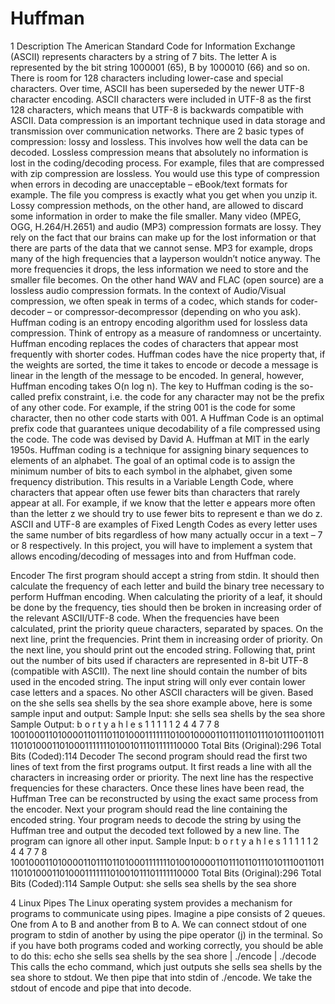 # Huffman

1 Description
The American Standard Code for Information Exchange (ASCII) represents characters by a string of 7 bits.
The letter A is represented by the bit string 1000001 (65), B by 1000010 (66) and so on. There is room for 128
characters including lower-case and special characters. Over time, ASCII has been superseded by the newer
UTF-8 character encoding. ASCII characters were included in UTF-8 as the first 128 characters, which means
that UTF-8 is backwards compatible with ASCII.
Data compression is an important technique used in data storage and transmission over communication
networks. There are 2 basic types of compression: lossy and lossless. This involves how well the data can be
decoded. Lossless compression means that absolutely no information is lost in the coding/decoding process.
For example, files that are compressed with zip compression are lossless. You would use this type of compression
when errors in decoding are unacceptable – eBook/text formats for example. The file you compress
is exactly what you get when you unzip it. Lossy compression methods, on the other hand, are allowed to
discard some information in order to make the file smaller. Many video (MPEG, OGG, H.264/H.2651) and
audio (MP3) compression formats are lossy. They rely on the fact that our brains can make up for the lost
information or that there are parts of the data that we cannot sense. MP3 for example, drops many of the high
frequencies that a layperson wouldn’t notice anyway. The more frequencies it drops, the less information we
need to store and the smaller file becomes. On the other hand WAV and FLAC (open source) are a lossless
audio compression formats. In the context of Audio/Visual compression, we often speak in terms of a codec,
which stands for coder-decoder – or compressor-decompressor (depending on who you ask).
Huffman coding is an entropy encoding algorithm used for lossless data compression. Think of entropy as
a measure of randomness or uncertainty. Huffman encoding replaces the codes of characters that appear most
frequently with shorter codes. Huffman codes have the nice property that, if the weights are sorted, the time it
takes to encode or decode a message is linear in the length of the message to be encoded. In general, however,
Huffman encoding takes O(n log n).
The key to Huffman coding is the so-called prefix constraint, i.e. the code for any character may not be the
prefix of any other code. For example, if the string 001 is the code for some character, then no other code starts
with 001. A Huffman Code is an optimal prefix code that guarantees unique decodability of a file compressed
using the code. The code was devised by David A. Huffman at MIT in the early 1950s. Huffman coding is a
technique for assigning binary sequences to elements of an alphabet. The goal of an optimal code is to assign
the minimum number of bits to each symbol in the alphabet, given some frequency distribution.
This results in a Variable Length Code, where characters that appear often use fewer bits than characters
that rarely appear at all. For example, if we know that the letter e appears more often than the letter z we
should try to use fewer bits to represent e than we do z. ASCII and UTF-8 are examples of Fixed Length Codes
as every letter uses the same number of bits regardless of how many actually occur in a text – 7 or 8 respectively.
In this project, you will have to implement a system that allows encoding/decoding of messages into and
from Huffman code.

Encoder
The first program should accept a string from stdin. It should then calculate the frequency of each letter and
build the binary tree necessary to perform Huffman encoding. When calculating the priority of a leaf, it should
be done by the frequency, ties should then be broken in increasing order of the relevant ASCII/UTF-8 code.
When the frequencies have been calculated, print the priority queue characters, separated by spaces. On the
next line, print the frequencies. Print them in increasing order of priority. On the next line, you should print
out the encoded string. Following that, print out the number of bits used if characters are represented in 8-bit
UTF-8 (compatible with ASCII). The next line should contain the number of bits used in the encoded string.
The input string will only ever contain lower case letters and a spaces. No other ASCII characters will be
given.
Based on the she sells sea shells by the sea shore example above, here is some sample
input and output:
Sample Input:
she sells sea shells by the sea shore
Sample Output:
b o r t y a h l e s
1 1 1 1 1 2 4 4 7 7 8
100100011010000110111011010001111111010010000110111011011101011100110111101010001101000111111101001011101111110000
Total Bits (Original):296
Total Bits (Coded):114
Decoder
The second program should read the first two lines of text from the first programs output. It first reads a line
with all the characters in increasing order or priority. The next line has the respective frequencies for these
characters. Once these lines have been read, the Huffman Tree can be reconstructed by using the exact
same process from the encoder. Next your program should read the line containing the encoded string. Your
program needs to decode the string by using the Huffman tree and output the decoded text followed by a new
line. The program can ignore all other input.
Sample Input:
b o r t y a h l e s
1 1 1 1 1 2 4 4 7 7 8
100100011010000110111011010001111111010010000110111011011101011100110111101010001101000111111101001011101111110000
Total Bits (Original):296
Total Bits (Coded):114
Sample Output:
she sells sea shells by the sea shore


4 Linux Pipes
The Linux operating system provides a mechanism for programs to communicate using pipes. Imagine a pipe
consists of 2 queues. One from A to B and another from B to A. We can connect stdout of one program
to stdin of another by using the pipe operator (j) in the terminal. So if you have both programs coded and
working correctly, you should be able to do this:
echo she sells sea shells by the sea shore | ./encode | ./decode
This calls the echo command, which just outputs she sells sea shells by the sea shore
to stdout. We then pipe that into stdin of ./encode. We take the stdout of encode and pipe that into
decode.
